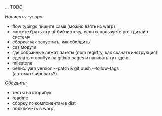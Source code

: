 ... TODO

_Написать тут про:_

- flow typings пишите сами (можно взять из warp)
- можете брать эту ui-библиотеку, если используете profi дизайн-систему
- сборка: как запустить, как сбилдить
- css модули
- где собранные лежат пакеты (npm registry, как скачать инструкция)
- сделать сторибук на github pages и написать тут где он
- milestone
- релиз: yarn version --patch & git push --follow-tags (автоматизировать?)

_Обсудить:_

- тесты на сторибук
- readme 
- сборку по компонентам в dist
- подключить в warp